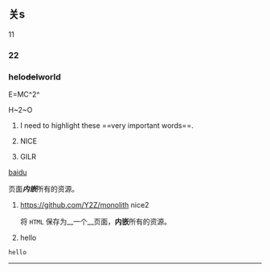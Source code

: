 ## 关s

11

### 22





### helo~~del~~world

E=MC^2^

H~2~O


1. I need to highlight these ==very important words==.

2. NICE

3. GILR


[baidu](https://baidu.com)

页面***内嵌***所有的资源。

1. https://github.com/Y2Z/monolith
    nice2

    将 `HTML` 保存为__一个__页面，**内嵌**所有的资源。

2. hello

```
hello
```

---